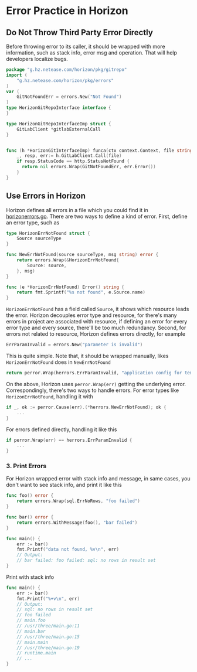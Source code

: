 # Error Practice in Horizon

## Do Not Throw Third Party Error Directly

Before throwing error to its caller, it should be wrapped with more information,
such as stack info, error msg and operation. That will help developers localize bugs.

```go
package "g.hz.netease.com/horizon/pkg/gitrepo" 
import (
    "g.hz.netease.com/horizon/pkg/errors"
)
var (
	GitNotFoundErr = errors.New("Not Found")
)
type HorizonGitRepoInterface interface {
}

type HorizonGitRepoInterfaceImp struct {
	GitLabClient *gitlabExternalCall
}


func (h *HorizonGitInterfaceImp) funca(ctx context.Context, file string)( interface{},error) {
	_, resp, err:= h.GitLabClient.Call(file)
	if resp.StatusCode == http.StatusNotFound {
	  return nil errors.Wrap(GitNotFoundErr, err.Error())	
    }
}
```

## Use Errors in Horizon

Horizon defines all errors in a file which you could find it in [horizonerrors.go](../../core/errors/horizonerrors.go).
There are two ways to define a kind of error. First, define an error type, such as 

```go
type HorizonErrNotFound struct {
	Source sourceType
}

func NewErrNotFound(source sourceType, msg string) error {
    return errors.Wrap(&HorizonErrNotFound{
        Source: source,
    }, msg)
}

func (e *HorizonErrNotFound) Error() string {
	return fmt.Sprintf("%s not found", e.Source.name)
}
```

`HorizonErrNotFound` has a field called `Source`, it shows which resource leads the error. 
Horizon decouples error type and resource, for there's many errors in project are associated with resource,
if defining an error for every error type and every source, there'll be too much redundancy.
Second, for errors not related to resource, Horizon defines errors directly, for example

```go
ErrParamInvalid = errors.New("parameter is invalid")
```

This is quite simple. Note that, it should be wrapped manually, likes `HorizonErrNotFound` does in `NewErrNotFound`

```go
return perror.Wrap(herrors.ErrParamInvalid, "application config for template cannot be empty")
```

On the above, Horizon uses `perror.Wrap(err)` getting the underlying error.
Correspondingly, there's two ways to handle errors.
For error types like `HorizonErrNotFound`, handling it with

```go
if _, ok := perror.Cause(err).(*herrors.NewErrNotFound); ok {
	...
}
```

For errors defined directly, handling it like this

```go
if perror.Wrap(err) == herrors.ErrParamInvalid {
	...
}
```

### 3. Print Errors

For Horizon wrapped error with stack info and message, in same cases, you don't want to see stack info,
 and print it like this

```go
func foo() error { 
	return errors.Wrap(sql.ErrNoRows, "foo failed")
}

func bar() error { 
	return errors.WithMessage(foo(), "bar failed")
}

func main() {
	err := bar()
    fmt.Printf("data not found, %v\n", err)
    // Output: 
    // bar failed: foo failed: sql: no rows in result set 
}
```

Print with stack info

```go
func main() {
    err := bar()
    fmt.Printf("%+v\n", err)
	// Output:
	// sql: no rows in result set
    // foo failed
    // main.foo
    // /usr/three/main.go:11
    // main.bar
    // /usr/three/main.go:15
    // main.main
    // /usr/three/main.go:19
    // runtime.main
    // ... 
}
```